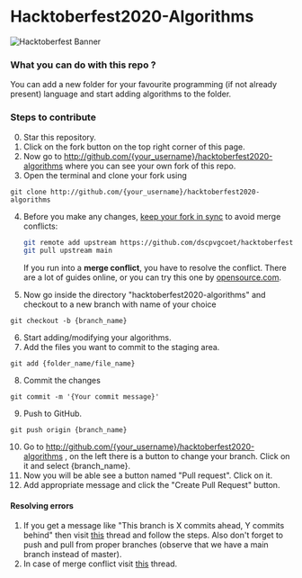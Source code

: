 # Hacktoberfest2020-Algorithms
![Hacktoberfest Banner](https://i.ibb.co/4FjRdbH/Logo-Sponsors-Light.png)
### What you can do with this repo ?
You can add a new folder for your favourite programming (if not already present) language and start adding algorithms to the folder.

### Steps to contribute
0. Star this repository.
1. Click on the fork button on the top right corner of this page.
2. Now go to http://github.com/{your_username}/hacktoberfest2020-algorithms where you can see your own fork of this repo.
3. Open the terminal and clone your fork using
  ```
  git clone http://github.com/{your_username}/hacktoberfest2020-algorithms
  ```
4. Before you make any changes, [keep your fork in sync](https://www.freecodecamp.org/news/how-to-sync-your-fork-with-the-original-git-repository/) to avoid merge conflicts:

    ```bash
    git remote add upstream https://github.com/dscpvgcoet/hacktoberfest2020-algorithms.git
    git pull upstream main
    ```

    If you run into a **merge conflict**, you have to resolve the conflict. There are a lot of guides online, or you can try this one by [opensource.com](https://opensource.com/article/20/4/git-merge-conflict).

5. Now go inside the directory "hacktoberfest2020-algorithms" and checkout to a new branch with name of your choice
  ```
  git checkout -b {branch_name}
  ```
6. Start adding/modifying your algorithms.
7. Add the files you want to commit to the staging area.
  ```
  git add {folder_name/file_name}
  ```
8. Commit the changes
  ```
  git commit -m '{Your commit message}'
  ```
9. Push to GitHub.
  ```
  git push origin {branch_name}
  ```
10. Go to http://github.com/{your_username}/hacktoberfest2020-algorithms , on the left there is a button to change your branch. Click on it and select {branch_name}.
11. Now you will be able see a button named "Pull request". Click on it.
12. Add appropriate message and click the "Create Pull Request" button.

#### Resolving errors
1. If you get a message like "This branch is X commits ahead, Y commits behind" then visit [this](https://stackoverflow.com/questions/41283955/github-keeps-saying-this-branch-is-x-commits-ahead-y-commits-behind/41289258) thread and follow the steps. Also don't forget to push and pull from proper branches (observe that we have a main branch instead of master).
2. In case of merge conflict visit [this](https://stackoverflow.com/questions/161813/how-to-resolve-merge-conflicts-in-git) thread.
